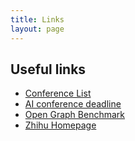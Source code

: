 ```yaml
---
title: Links
layout: page
---
```

<h2>Useful links</h2>

<ul>
	<li><a href="http://www.conferencelist.info/upcoming.html">Conference List
    </a></li>
	<li><a href="https://aideadlin.es/?sub=CV,ML,NLP,RO,SP,GR,DM">AI conference deadline</a></li>
	<li><a href="https://ogb.stanford.edu/">Open Graph Benchmark</a></li>
	<li><a href="https://www.zhihu.com/people/wang-jian-wei-53-95">Zhihu Homepage</a></li>
</ul>

